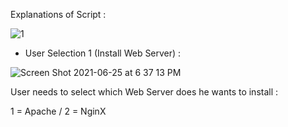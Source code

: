 Explanations of Script : 

![1](https://user-images.githubusercontent.com/86099683/123456966-bcfe3180-d5e3-11eb-8544-0c2f745ea899.png)



- User Selection 1 (Install Web Server) :

![Screen Shot 2021-06-25 at 6 37 13 PM](https://user-images.githubusercontent.com/86099683/123457733-82e15f80-d5e4-11eb-800c-359f672d1cd7.png)


User needs to select which Web Server does he wants to install : 

1 = Apache   /   2 = NginX
